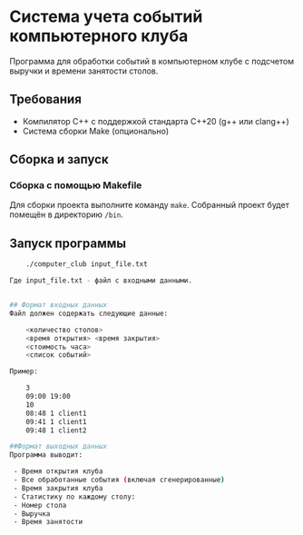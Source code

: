 # Система учета событий компьютерного клуба

Программа для обработки событий в компьютерном клубе с подсчетом выручки и времени занятости столов.

## Требования

- Компилятор C++ с поддержкой стандарта C++20 (g++ или clang++)
- Система сборки Make (опционально)

## Сборка и запуск

### Сборка с помощью Makefile

Для сборки проекта выполните команду `make`. Собранный проект будет помещён в директорию `/bin`.


## Запуск программы
```bash
    ./computer_club input_file.txt

Где input_file.txt - файл с входными данными.


## Формат входных данных
Файл должен содержать следующие данные:

    <количество столов>
    <время открытия> <время закрытия>
    <стоимость часа>
    <список событий>

Пример:

    3
    09:00 19:00
    10
    08:48 1 client1
    09:41 1 client1
    09:48 1 client2

##Формат выходных данных
Программа выводит:

 - Время открытия клуба
 - Все обработанные события (включая сгенерированные)
 - Время закрытия клуба
 - Статистику по каждому столу:
 - Номер стола
 - Выручка
 - Время занятости
